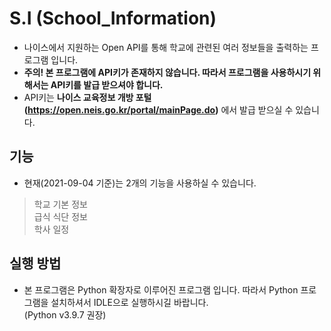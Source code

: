 # S.I (School_Information)
- 나이스에서 지원하는 Open API를 통해 학교에 관련된 여러 정보들을 출력하는 프로그램 입니다.
- **주의! 본 프로그램에 API키가 존재하지 않습니다. 따라서 프로그램을 사용하시기 위해서는 API키를 발급 받으셔야 합니다.**
- API키는 **나이스 교육정보 개방 포털(https://open.neis.go.kr/portal/mainPage.do)** 에서 발급 받으실 수 있습니다.

## 기능
- 현재(2021-09-04 기준)는 2개의 기능을 사용하실 수 있습니다.

> 학교 기본 정보  
> 급식 식단 정보  
> 학사 일정

## 실행 방법

* 본 프로그램은 Python 확장자로 이루어진 프로그램 입니다. 따라서 Python 프로그램을 설치하셔서 IDLE으로 실행하시길 바랍니다.    
(Python v3.9.7 권장)
